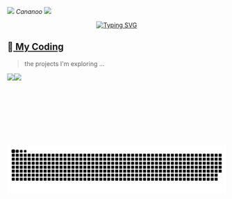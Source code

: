 
<p><img src="https://jsd.cdn.zzko.cn/gh/ElainaFanBoy/picx-images-hosting@master/20230719/2.gif" width="30"> <em>   Cananoo <a href=""></a><img src="https://jsd.cdn.zzko.cn/gh/ElainaFanBoy/picx-images-hosting@master/20230719/3.gif" width="30"></br>
</em></p>

<!-- dynamic typing effect 动态打字效果 -->
  <div align="center">
    <a href="https://steamcommunity.com/id/Ccoer/">
      <img src="https://readme-typing-svg.demolab.com?font=Fira+Code&pause=1000&width=435&lines=console.log(%22Hello%2C%20World%22);Welcome!&center=true&size=27" alt="Typing SVG" />
    </a>
  </div> 

## 🌠[ My Coding]()
> the projects I'm  exploring ...

<!-- ![My stats](https://github-readme-stats.vercel.app/api?username=cananoo&theme=calm&show_icons=true) -->
<!-- ![Top Langs](https://github-readme-stats.vercel.app/api/top-langs/?username=cananoo&hide=html,css,Jupyter+Notebook,ruby,javascript&theme=calm&langs_count=6) -->
<div>
  
  <img height="165" align="left" src="https://github-readme-stats-sepia-ten-78.vercel.app/api?username=cananoo&show_icons=true&theme=tokyonight&show_icons=true"/>
  <img height="165" src="https://github-readme-stats-sepia-ten-78.vercel.app/api/top-langs/?username=cananoo&hide=html,css,Jupyter+Notebook,ruby&theme=tokyonight&langs_count=6&layout=compact" />
</div>

<picture>
  <source media="(prefers-color-scheme: dark)" srcset="https://raw.githubusercontent.com/cananoo/cananoo/output/github-contribution-grid-snake-dark.svg">
  <source media="(prefers-color-scheme: light)" srcset="https://raw.githubusercontent.com/cananoo/cananoo/output/github-contribution-grid-snake.svg">
  <img alt="github contribution grid snake animation" src="https://raw.githubusercontent.com/cananoo/cananoo/output/github-contribution-grid-snake.svg">
</picture>
